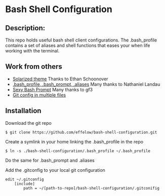 # Bash Shell Configuration

##  Description:
This repo holds useful bash shell client configurations. The .bash_profile contains a set of aliases and shell functions that eases your when life working with the terminal. 

## Work from others

* [Solarized theme] Thanks to Ethan Schoonover
* [.bash_profile, .bash_prompt, .aliases] Many thanks to Nathaniel Landau
* [Sexy Bash Prompt] Many thanks to gf3
* [Git config in multiple files] 


[Solarized theme]:                          http://ethanschoonover.com/solarized
[.bash_profile, .bash_prompt, .aliases]:    https://gist.github.com/natelandau/10654137
[Sexy Bash Prompt]:                         https://github.com/gf3/dotfiles
[Git config in multiple files]:
https://github.com/ciukes/CommonGitConf

## Installation

Download the git repo

```console
$ git clone https://github.com/effelow/bash-shell-configuration.git
```

Create a symlink in your home linking the .bash_profile in the repo

```console
$ ln -s ./bash-shell-configuration/.bash_profile ~/.bash_profile
```

Do the same for .bash_prompt and .aliases

Add the .gitconfig to your local git configuration

```console
edit ~/.gitconfig
    [include]
        path = ~/[path-to-repo]/bash-shell-configuration/.gitconifig
```
